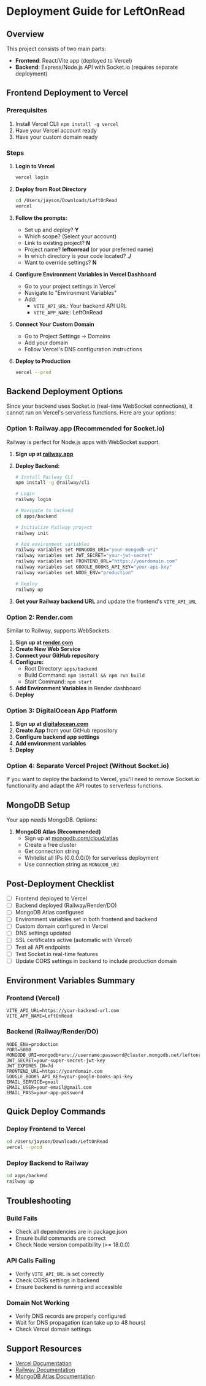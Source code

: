 # Deployment Guide for LeftOnRead

## Overview
This project consists of two main parts:
- **Frontend**: React/Vite app (deployed to Vercel)
- **Backend**: Express/Node.js API with Socket.io (requires separate deployment)

## Frontend Deployment to Vercel

### Prerequisites
1. Install Vercel CLI: `npm install -g vercel`
2. Have your Vercel account ready
3. Have your custom domain ready

### Steps

1. **Login to Vercel**
   ```bash
   vercel login
   ```

2. **Deploy from Root Directory**
   ```bash
   cd /Users/jayson/Downloads/LeftOnRead
   vercel
   ```

3. **Follow the prompts:**
   - Set up and deploy? **Y**
   - Which scope? (Select your account)
   - Link to existing project? **N**
   - Project name? **leftonread** (or your preferred name)
   - In which directory is your code located? **./**
   - Want to override settings? **N**

4. **Configure Environment Variables in Vercel Dashboard**
   - Go to your project settings in Vercel
   - Navigate to "Environment Variables"
   - Add:
     - `VITE_API_URL`: Your backend API URL
     - `VITE_APP_NAME`: LeftOnRead

5. **Connect Your Custom Domain**
   - Go to Project Settings → Domains
   - Add your domain
   - Follow Vercel's DNS configuration instructions

6. **Deploy to Production**
   ```bash
   vercel --prod
   ```

## Backend Deployment Options

Since your backend uses Socket.io (real-time WebSocket connections), it cannot run on Vercel's serverless functions. Here are your options:

### Option 1: Railway.app (Recommended for Socket.io)
Railway is perfect for Node.js apps with WebSocket support.

1. **Sign up at [railway.app](https://railway.app)**

2. **Deploy Backend:**
   ```bash
   # Install Railway CLI
   npm install -g @railway/cli
   
   # Login
   railway login
   
   # Navigate to backend
   cd apps/backend
   
   # Initialize Railway project
   railway init
   
   # Add environment variables
   railway variables set MONGODB_URI="your-mongodb-uri"
   railway variables set JWT_SECRET="your-jwt-secret"
   railway variables set FRONTEND_URL="https://yourdomain.com"
   railway variables set GOOGLE_BOOKS_API_KEY="your-api-key"
   railway variables set NODE_ENV="production"
   
   # Deploy
   railway up
   ```

3. **Get your Railway backend URL** and update the frontend's `VITE_API_URL`

### Option 2: Render.com
Similar to Railway, supports WebSockets.

1. **Sign up at [render.com](https://render.com)**
2. **Create New Web Service**
3. **Connect your GitHub repository**
4. **Configure:**
   - Root Directory: `apps/backend`
   - Build Command: `npm install && npm run build`
   - Start Command: `npm start`
5. **Add Environment Variables** in Render dashboard
6. **Deploy**

### Option 3: DigitalOcean App Platform
1. **Sign up at [digitalocean.com](https://www.digitalocean.com)**
2. **Create App** from your GitHub repository
3. **Configure backend app settings**
4. **Add environment variables**
5. **Deploy**

### Option 4: Separate Vercel Project (Without Socket.io)
If you want to deploy the backend to Vercel, you'll need to remove Socket.io functionality and adapt the API routes to serverless functions.

## MongoDB Setup

Your app needs MongoDB. Options:

1. **MongoDB Atlas (Recommended)**
   - Sign up at [mongodb.com/cloud/atlas](https://www.mongodb.com/cloud/atlas)
   - Create a free cluster
   - Get connection string
   - Whitelist all IPs (0.0.0.0/0) for serverless deployment
   - Use connection string as `MONGODB_URI`

## Post-Deployment Checklist

- [ ] Frontend deployed to Vercel
- [ ] Backend deployed (Railway/Render/DO)
- [ ] MongoDB Atlas configured
- [ ] Environment variables set in both frontend and backend
- [ ] Custom domain configured in Vercel
- [ ] DNS settings updated
- [ ] SSL certificates active (automatic with Vercel)
- [ ] Test all API endpoints
- [ ] Test Socket.io real-time features
- [ ] Update CORS settings in backend to include production domain

## Environment Variables Summary

### Frontend (Vercel)
```
VITE_API_URL=https://your-backend-url.com
VITE_APP_NAME=LeftOnRead
```

### Backend (Railway/Render/DO)
```
NODE_ENV=production
PORT=5000
MONGODB_URI=mongodb+srv://username:password@cluster.mongodb.net/leftonread
JWT_SECRET=your-super-secret-jwt-key
JWT_EXPIRES_IN=7d
FRONTEND_URL=https://yourdomain.com
GOOGLE_BOOKS_API_KEY=your-google-books-api-key
EMAIL_SERVICE=gmail
EMAIL_USER=your-email@gmail.com
EMAIL_PASS=your-app-password
```

## Quick Deploy Commands

### Deploy Frontend to Vercel
```bash
cd /Users/jayson/Downloads/LeftOnRead
vercel --prod
```

### Deploy Backend to Railway
```bash
cd apps/backend
railway up
```

## Troubleshooting

### Build Fails
- Check all dependencies are in package.json
- Ensure build commands are correct
- Check Node version compatibility (>= 18.0.0)

### API Calls Failing
- Verify `VITE_API_URL` is set correctly
- Check CORS settings in backend
- Ensure backend is running and accessible

### Domain Not Working
- Verify DNS records are properly configured
- Wait for DNS propagation (can take up to 48 hours)
- Check Vercel domain settings

## Support Resources
- [Vercel Documentation](https://vercel.com/docs)
- [Railway Documentation](https://docs.railway.app)
- [MongoDB Atlas Documentation](https://docs.atlas.mongodb.com)

